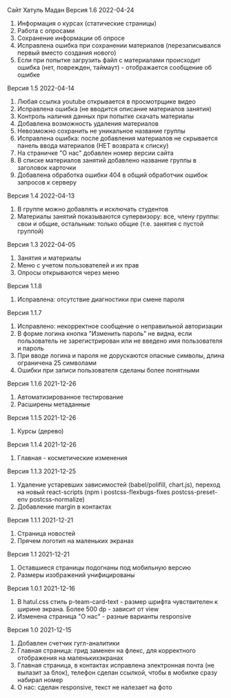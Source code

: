 Сайт Хатуль Мадан
Версия 1.6 2022-04-24

1. Информация о курсах (статические страницы)
2. Работа с опросами
3. Сохранение информации об опросе
4. Исправлена ошибка при сохранении материалов (перезаписывался первый вместо создания нового)
5. Если при попытке загрузить файл с материалами происходит ошибка (нет, поврежден, таймаут) - отображается сообщение об ошибке

Версия 1.5 2022-04-14

1. Любая ссылка youtube открывается в просмотрщике видео
2. Исправлена ошибка (не вводится описание материалов занятия)
3. Контроль наличия данных при попытке скачать материалы
4. Добавлена возможность удаления материалов
5. Невозможно сохранить не уникальное название группы
6. Исправлена ошибка: после добавления материалов не скрывается панель ввода материалов (НЕТ возврата к списку)
7. На страничке "О нас" добавлен номер версии сайта
8. В списке материалов занятий добавлено название группы в заголовок карточки
9. Добавлена обработка ошибки 404 в общий обработчик ошибок запросов к серверу

Версия 1.4 2022-04-13

1. В группе можно добавлять и исключать студентов
2. Материалы занятий показываются супервизору: все, члену группы: свои и общие, остальным: только общие (т.е. занятия с пустой группой)

Версия 1.3 2022-04-05

1. Занятия и материалы
2. Меню с учетом пользователей и их прав
3. Опросы открываются через меню

Версия 1.1.8

1. Исправлена: отсутствие диагностики при смене пароля

Версия 1.1.7

1. Исправлено: некорректное сообщение о неправильной авторизации
2. В форме логина кнопка "Изменить пароль" не видна, если пользователь не зарегистрирован или не введено имя пользователя и пароль
3. При вводе логина и пароля не дорускаются опасные символы, длина ограничена 25 символами
4. Ошибки при записи пользователя сделаны более понятными

Версия 1.1.6 2021-12-26

1. Автоматизированное тестирование
2. Расширены метаданные

Версия 1.1.5 2021-12-26

1. Курсы (дерево)

Версия 1.1.4 2021-12-26

1. Главная - косметические изменения

Версия 1.1.3 2021-12-25

1. Удаление устаревших зависимостей (babel/polifill, chart.js), переход на новый react-scripts (npm i postcss-flexbugs-fixes postcss-preset-env postcss-normalize)
2. Добавление margin в контактах

Версия 1.1.1 2021-12-21

1. Страница новостей
2. Прячем логотип на маленьких экранах

Версия 1.1 2021-12-21

1. Оставшиеся страницы подогнаны под мобильную версию
2. Размеры изображений унифицированы

Версия 1.0.1 2021-12-16

1. В hatul.css стиль p-team-card-text - размер шрифта чувствителен к ширине экрана. Более 500 dp - зависит от view
2. Изменена страница "О нас" - разные варианты responsive

Версия 1.0 2021-12-15

1. Добавлен счетчик гугл-аналитики
2. Главная страница: грид заменен на флекс, для корректного отображения на маленькихэкранах
3. Главная страница, в контактах исправлена электронная почта (не вылазит за блок), телефон сделан ссылкой, чтобы в мобилке сразу набирал номер
4. О нас: сделан responsive, текст не налезает на фото
